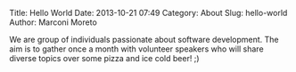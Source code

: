 Title: Hello World
Date: 2013-10-21 07:49
Category: About
Slug: hello-world
Author: Marconi Moreto

We are group of individuals passionate about software development. The aim is to gather once a month with volunteer speakers who will share diverse topics over some pizza and ice cold beer! ;)
